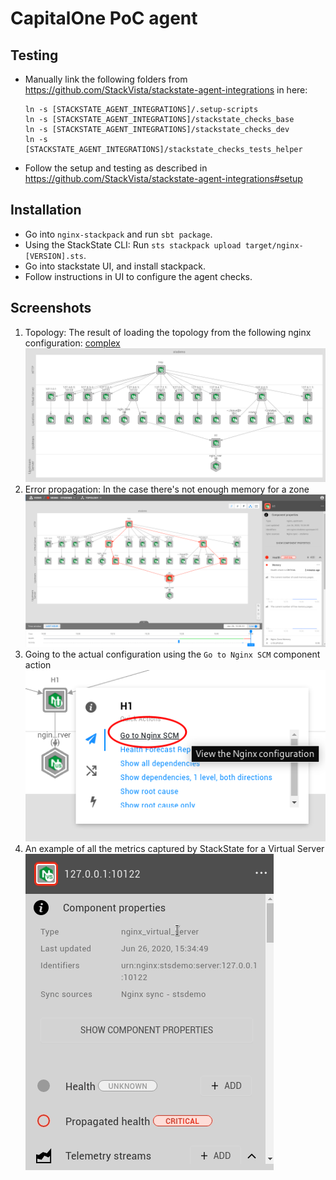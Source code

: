 # CapitalOne PoC agent

## Testing
+ Manually link the following folders from https://github.com/StackVista/stackstate-agent-integrations in here:
  ```  
  ln -s [STACKSTATE_AGENT_INTEGRATIONS]/.setup-scripts
  ln -s [STACKSTATE_AGENT_INTEGRATIONS]/stackstate_checks_base
  ln -s [STACKSTATE_AGENT_INTEGRATIONS]/stackstate_checks_dev
  ln -s [STACKSTATE_AGENT_INTEGRATIONS]/stackstate_checks_tests_helper
  ```
+ Follow the setup and testing as described in https://github.com/StackVista/stackstate-agent-integrations#setup

## Installation
+ Go into `nginx-stackpack` and run `sbt package`.
+ Using the StackState CLI: Run `sts stackpack upload target/nginx-[VERSION].sts`.
+ Go into stackstate UI, and install stackpack.
+ Follow instructions in UI to configure the agent checks.

## Screenshots

1. Topology: The result of loading the topology from the following nginx configuration: [complex](nginx/tests/data/complex/nginx.conf)
![Topology](images/topology.png)
2. Error propagation: In the case there's not enough memory for a zone
![Error](images/error.png)
3. Going to the actual configuration using the `Go to Nginx SCM` component action
![ComponentAction](images/componentAction.png)
4. An example of all the metrics captured by StackState for a Virtual Server
![Metrics](images/metrics.gif)